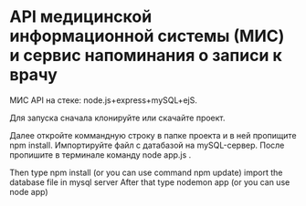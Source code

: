 # API медицинской информационной системы (МИС) и сервис напоминания о записи к врачу
МИС API на стеке: node.js+express+mySQL+ejS.

Для запуска сначала клонируйте или скачайте проект.

Далее откройте коммандную строку в папке проекта и в ней пропищите npm install. Импортируйте файл с датабазой на mySQL-сервер. После пропишите в терминале команду node app.js .

Then type npm install (or you can use command npm update)
import the database file in mysql server
After that type nodemon app (or you can use node app) 
